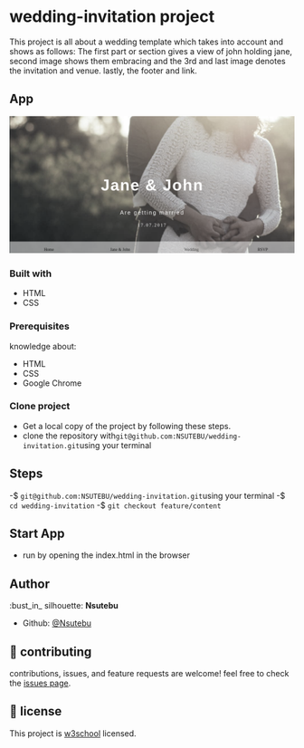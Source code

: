 # wedding-invitation project
This project is all about a wedding template which takes into account and shows as follows: The first part or section gives a view of john holding jane, second image shows them embracing and the 3rd and
last image denotes the invitation and venue. lastly, the footer and link.
## App
![wedding-template](assets/images/wedding.png) 
### Built with
- HTML
- CSS
### Prerequisites
knowledge about:
- HTML
- CSS
- Google Chrome
### Clone project
- Get a local copy of the project by following these steps.
- clone the repository with`git@github.com:NSUTEBU/wedding-invitation.git`using your terminal
## Steps
-$ `git@github.com:NSUTEBU/wedding-invitation.git`using your terminal
-$ `cd wedding-invitation`
-$ `git checkout feature/content`
## Start App
- run by opening the index.html in the browser
## Author
:bust_in_ silhouette: **Nsutebu**
- Github: [@Nsutebu](https://github.com/NSUTEBU/wedding-invitation)
## :handshake: contributing
contributions, issues, and feature requests are welcome!
feel free to check the [issues page](https://github.com/NSUTEBU/wedding-invitation/issues).
## :memo: license
This project is [w3school](./LICENSE) licensed.
